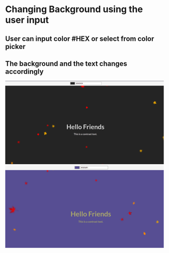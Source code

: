 # Changing Background using the user input

## User can input color #HEX or select from color picker
## The background and the text changes accordingly

<img src="./public/demo1.png">

<img src="./public/demo2.png">
